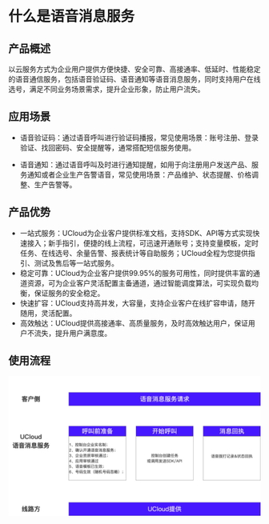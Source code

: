 <!--一下子提供一种思路，欢迎大家发挥 -->

# 什么是语音消息服务
  

## 产品概述

以云服务方式为企业用户提供方便快捷、安全可靠、高接通率、低延时、性能稳定的语音通信服务，包括语音验证码、语音通知等语音消息服务，同时支持用户在线选号，满足不同业务场景需求，提升企业形象，防止用户流失。


## 应用场景

* 语音验证码：通过语音呼叫进行验证码播报，常见使用场景：账号注册、登录验证、找回密码、安全提醒等，通常搭配短信服务使用。

* 语音通知：通过语音呼叫及时进行通知提醒，如用于向注册用户发送产品、服务通知或者企业生产告警语音，常见使用场景：产品维护、状态提醒、价格调整、生产告警等。


## 产品优势

* 一站式服务：UCloud为企业客户提供标准文档，支持SDK、API等方式实现快速接入；新手指引，便捷的线上流程，可迅速开通账号；支持变量模板，定时任务、在线选号、余量告警、报表统计等自助服务；UCloud全程为您提供指引、测试及售后等一站式服务。
* 稳定可靠：UCloud为企业客户提供99.95%的服务可用性，同时提供丰富的通道资源，可为企业客户灵活配置主备通道，通过智能调度算法，可实现负载均衡，保证服务的安全稳定。
* 快速扩容：UCloud支持高并发，大容量，支持企业客户在线扩容申请，随开随用，灵活配置。
* 高效触达：UCloud提供高接通率、高质量服务，及时高效触达用户，保证用户不流失，提升用户满意度。


## 使用流程

![使用流程.png](images/使用流程.png)





